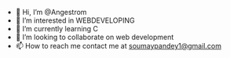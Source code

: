 - 👋 Hi, I’m @Angestrom
- 👀 I’m interested in WEBDEVELOPING
- 🌱 I’m currently learning C 
- 💞️ I’m looking to collaborate on web development
- 📫 How to reach me contact me at soumaypandey1@gmail.com

<!---
Angestrom/Angestrom is a ✨ special ✨ repository because its `README.md` (this file) appears on your GitHub profile.
You can click the Preview link to take a look at your changes.
--->
